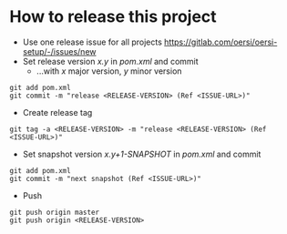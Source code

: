 # How to release this project

* Use one release issue for all projects https://gitlab.com/oersi/oersi-setup/-/issues/new
* Set release version _x.y_ in _pom.xml_ and commit
     * ...with _x_ major version, _y_ minor version
```
git add pom.xml
git commit -m "release <RELEASE-VERSION> (Ref <ISSUE-URL>)"
```
* Create release tag
```
git tag -a <RELEASE-VERSION> -m "release <RELEASE-VERSION> (Ref <ISSUE-URL>)"
```
* Set snapshot version _x.y+1-SNAPSHOT_ in _pom.xml_ and commit
```
git add pom.xml
git commit -m "next snapshot (Ref <ISSUE-URL>)"
```
* Push
```
git push origin master
git push origin <RELEASE-VERSION>
```